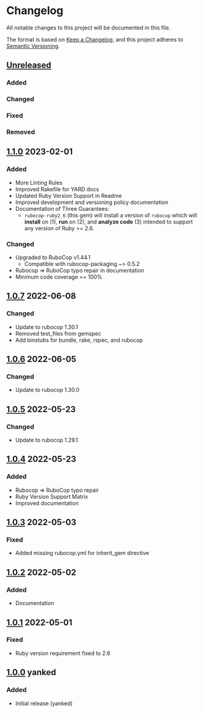 # Changelog
All notable changes to this project will be documented in this file.

The format is based on [Keep a Changelog](https://keepachangelog.com/en/1.0.0/),
and this project adheres to [Semantic Versioning](https://semver.org/spec/v2.0.0.html).

## [Unreleased]
### Added
### Changed
### Fixed
### Removed

## [1.1.0] 2023-02-01
### Added
* More Linting Rules
* Improved Rakefile for YARD docs
* Updated Ruby Version Support in Readme
* Improved development and versioning policy documentation
* Documentation of Three Guarantees:
    * `rubocop-ruby2_6` (this gem) will install a version of `rubocop` which will
      **install** on (1), **run** on (2), and **analyze code** (3) intended to support any version of Ruby >= 2.6.
### Changed
* Upgraded to RuboCop v1.44.1
  * Compatible with rubocop-packaging ~> 0.5.2
* Rubocop => RuboCop typo repair in documentation
* Minimum code coverage == 100%

## [1.0.7] 2022-06-08
### Changed
* Update to rubocop 1.30.1
* Removed test_files from gemspec
* Add binstubs for bundle, rake, rspec, and rubocop

## [1.0.6] 2022-06-05
### Changed
* Update to rubocop 1.30.0

## [1.0.5] 2022-05-23
### Changed
* Update to rubocop 1.29.1

## [1.0.4] 2022-05-23
### Added
* Rubocop => RuboCop typo repair
* Ruby Version Support Matrix
* Improved documentation

## [1.0.3] 2022-05-03
### Fixed
* Added missing rubocop.yml for inherit_gem directive

## [1.0.2] 2022-05-02
### Added
* Documentation

## [1.0.1] 2022-05-01
### Fixed
* Ruby version requirement fixed to 2.6

## [1.0.0] yanked
### Added
* Initial release (yanked)

[Unreleased]: https://github.com/rubocop-lts/rubocop-ruby2_6/compare/v1.1.0...HEAD
[1.1.0]: https://github.com/rubocop-lts/rubocop-ruby2_6/compare/v1.0.7...v1.1.0
[1.0.7]: https://github.com/rubocop-lts/rubocop-ruby2_6/compare/v1.0.6...v1.0.7
[1.0.6]: https://github.com/rubocop-lts/rubocop-ruby2_6/compare/v1.0.5...v1.0.6
[1.0.5]: https://github.com/rubocop-lts/rubocop-ruby2_6/compare/v1.0.4...v1.0.5
[1.0.4]: https://github.com/rubocop-lts/rubocop-ruby2_6/compare/v1.0.3...v1.0.4
[1.0.3]: https://github.com/rubocop-lts/rubocop-ruby2_6/compare/v1.0.2...v1.0.3
[1.0.2]: https://github.com/rubocop-lts/rubocop-ruby2_6/compare/v1.0.1...v1.0.2
[1.0.1]: https://github.com/rubocop-lts/rubocop-ruby2_6/compare/v1.0.0...v1.0.1
[1.0.0]: https://github.com/rubocop-lts/rubocop-ruby2_6/compare/d21b64e4f7ab2d581ed6882c430dd042fe73769b...v1.0.0
